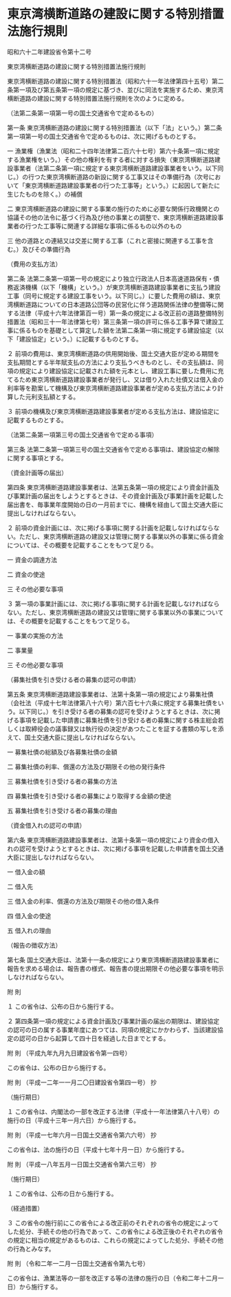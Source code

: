# 東京湾横断道路の建設に関する特別措置法施行規則

昭和六十二年建設省令第十二号

東京湾横断道路の建設に関する特別措置法施行規則

東京湾横断道路の建設に関する特別措置法（昭和六十一年法律第四十五号）第二条第一項及び第五条第一項の規定に基づき、並びに同法を実施するため、東京湾横断道路の建設に関する特別措置法施行規則を次のように定める。

（法第二条第一項第一号の国土交通省令で定めるもの）

第一条 東京湾横断道路の建設に関する特別措置法（以下「法」という。）第二条第一項第一号の国土交通省令で定めるものは、次に掲げるものとする。

一 漁業権（漁業法（昭和二十四年法律第二百六十七号）第六十条第一項に規定する漁業権をいう。）その他の権利を有する者に対する損失（東京湾横断道路建設事業者（法第二条第一項に規定する東京湾横断道路建設事業者をいう。以下同じ。）の行つた東京湾横断道路の新設に関する工事又はその準備行為（次号において「東京湾横断道路建設事業者の行つた工事等」という。）に起因して新たに生じたものを除く。）の補償

二 東京湾横断道路の建設に関する事業の施行のために必要な関係行政機関との協議その他の法令に基づく行為及び他の事業との調整で、東京湾横断道路建設事業者の行つた工事等に関連する詳細な事項に係るもの以外のもの

三 他の道路との連結又は交差に関する工事（これと密接に関連する工事を含む。）及びその準備行為

（費用の支払方法）

第二条 法第二条第一項第一号の規定により独立行政法人日本高速道路保有・債務返済機構（以下「機構」という。）が東京湾横断道路建設事業者に支払う建設工事（同号に規定する建設工事をいう。以下同じ。）に要した費用の額は、東京湾横断道路についての日本道路公団等の民営化に伴う道路関係法律の整備等に関する法律（平成十六年法律第百一号）第一条の規定による改正前の道路整備特別措置法（昭和三十一年法律第七号）第三条第一項の許可に係る工事予算で建設工事に係るものを基礎として算定した額を法第二条第一項に規定する建設協定（以下「建設協定」という。）に記載するものとする。

２ 前項の費用は、東京湾横断道路の供用開始後、国土交通大臣が定める期間を支払期間とする半年賦支払の方法により支払うべきものとし、その支払額は、同項の規定により建設協定に記載された額を元本とし、建設工事に要した費用に充てるため東京湾横断道路建設事業者が発行し、又は借り入れた社債又は借入金の利率等を勘案して機構及び東京湾横断道路建設事業者が定める支払方法により計算した元利支払額とする。

３ 前項の機構及び東京湾横断道路建設事業者が定める支払方法は、建設協定に記載するものとする。

（法第二条第一項第三号の国土交通省令で定める事項）

第三条 法第二条第一項第三号の国土交通省令で定める事項は、建設協定の解除に関する事項とする。

（資金計画等の届出）

第四条 東京湾横断道路建設事業者は、法第五条第一項の規定により資金計画及び事業計画の届出をしようとするときは、その資金計画及び事業計画を記載した届出書を、毎事業年度開始の日の一月前までに、機構を経由して国土交通大臣に提出しなければならない。

２ 前項の資金計画には、次に掲げる事項に関する計画を記載しなければならない。ただし、東京湾横断道路の建設又は管理に関する事業以外の事業に係る資金については、その概要を記載することをもつて足りる。

一 資金の調達方法

二 資金の使途

三 その他必要な事項

３ 第一項の事業計画には、次に掲げる事項に関する計画を記載しなければならない。ただし、東京湾横断道路の建設又は管理に関する事業以外の事業については、その概要を記載することをもつて足りる。

一 事業の実施の方法

二 事業量

三 その他必要な事項

（募集社債を引き受ける者の募集の認可の申請）

第五条 東京湾横断道路建設事業者は、法第十条第一項の規定により募集社債（会社法（平成十七年法律第八十六号）第六百七十六条に規定する募集社債をいう。以下同じ。）を引き受ける者の募集の認可を受けようとするときは、次に掲げる事項を記載した申請書に募集社債を引き受ける者の募集に関する株主総会若しくは取締役会の議事録又は執行役の決定があつたことを証する書類の写しを添えて、国土交通大臣に提出しなければならない。

一 募集社債の総額及び各募集社債の金額

二 募集社債の利率、償還の方法及び期限その他の発行条件

三 募集社債を引き受ける者の募集の方法

四 募集社債を引き受ける者の募集により取得する金額の使途

五 募集社債を引き受ける者の募集の理由

（資金借入れの認可の申請）

第六条 東京湾横断道路建設事業者は、法第十条第一項の規定により資金の借入れの認可を受けようとするときは、次に掲げる事項を記載した申請書を国土交通大臣に提出しなければならない。

一 借入金の額

二 借入先

三 借入金の利率、償還の方法及び期限その他の借入条件

四 借入金の使途

五 借入れの理由

（報告の徴収方法）

第七条 国土交通大臣は、法第十一条の規定により東京湾横断道路建設事業者に報告を求める場合は、報告書の様式、報告書の提出期限その他必要な事項を明示しなければならない。

附 則

１ この省令は、公布の日から施行する。

２ 第四条第一項の規定による資金計画及び事業計画の届出の期限は、建設協定の認可の日の属する事業年度にあつては、同項の規定にかかわらず、当該建設協定の認可の日から起算して四十日を経過した日までとする。

附 則 （平成九年九月九日建設省令第一四号）

この省令は、公布の日から施行する。

附 則 （平成一二年一一月二〇日建設省令第四一号） 抄

（施行期日）

１ この省令は、内閣法の一部を改正する法律（平成十一年法律第八十八号）の施行の日（平成十三年一月六日）から施行する。

附 則 （平成一七年六月一日国土交通省令第六六号） 抄

この省令は、法の施行の日（平成十七年十月一日）から施行する。

附 則 （平成一八年五月一日国土交通省令第六三号） 抄

（施行期日）

１ この省令は、公布の日から施行する。

（経過措置）

３ この省令の施行前にこの省令による改正前のそれぞれの省令の規定によってした処分、手続その他の行為であって、この省令による改正後のそれぞれの省令の規定に相当の規定があるものは、これらの規定によってした処分、手続その他の行為とみなす。

附 則 （令和二年一二月一日国土交通省令第九七号）

この省令は、漁業法等の一部を改正する等の法律の施行の日（令和二年十二月一日）から施行する。
